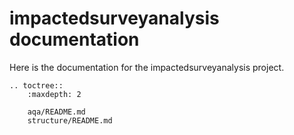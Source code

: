 # impactedsurveyanalysis documentation

Here is the documentation for the impactedsurveyanalysis project.

```eval_rst
.. toctree::
    :maxdepth: 2

    aqa/README.md
    structure/README.md

```
